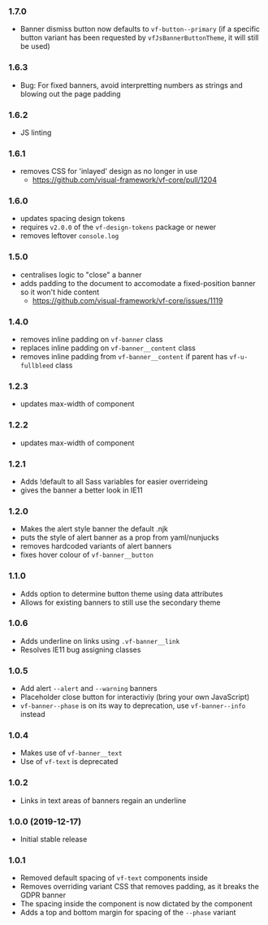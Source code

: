 ### 1.7.0

* Banner dismiss button now defaults to `vf-button--primary` (if a specific button variant has been requested by `vfJsBannerButtonTheme`, it will still be used)

### 1.6.3

* Bug: For fixed banners, avoid interpretting numbers as strings and blowing out the page padding

### 1.6.2

* JS linting

### 1.6.1

* removes CSS for 'inlayed' design as no longer in use
  * https://github.com/visual-framework/vf-core/pull/1204

### 1.6.0

* updates spacing design tokens
* requires `v2.0.0` of the `vf-design-tokens` package or newer
* removes leftover `console.log`

### 1.5.0

* centralises logic to "close" a banner
* adds padding to the document to accomodate a fixed-position banner so it won't hide content
  - https://github.com/visual-framework/vf-core/issues/1119

### 1.4.0

* removes inline padding on `vf-banner` class
* replaces inline padding on `vf-banner__content` class
* removes inline padding from `vf-banner__content` if parent has `vf-u-fullbleed` class

### 1.2.3

* updates max-width of component

### 1.2.2

* updates max-width of component

### 1.2.1

* Adds !default to all Sass variables for easier overrideing
* gives the banner a better look in IE11

### 1.2.0

* Makes the alert style banner the default .njk
* puts the style of alert banner as a prop from yaml/nunjucks
* removes hardcoded variants of alert banners
* fixes hover colour of `vf-banner__button`

### 1.1.0

* Adds option to determine button theme using data attributes
* Allows for existing banners to still use the secondary theme

### 1.0.6

* Adds underline on links using `.vf-banner__link`
* Resolves IE11 bug assigning classes

### 1.0.5

* Add alert `--alert` and `--warning` banners
* Placeholder close button for interactiviy (bring your own JavaScript)
* `vf-banner--phase` is on its way to deprecation, use `vf-banner--info` instead

### 1.0.4

* Makes use of `vf-banner__text`
* Use of `vf-text` is deprecated

### 1.0.2

* Links in text areas of banners regain an underline

### 1.0.0 (2019-12-17)

* Initial stable release

### 1.0.1

* Removed default spacing of `vf-text` components inside
* Removes overriding variant CSS that removes padding, as it breaks the GDPR banner
* The spacing inside the component is now dictated by the component
* Adds a top and bottom margin for spacing of the `--phase` variant
